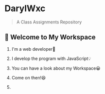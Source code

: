 # DarylWxc

> A Class Assignments Repository


## 🎉 Welcome to My Workspace


1. I'm a web developer🦸

2. I develop the program with JavaScript💡

3. You can have a look about my Workspace😀

4. Come on then!😆
5. 
